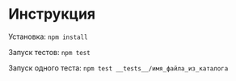# Инструкция

Установка: `npm install`

Запуск тестов: `npm test`

Запуск одного теста: `npm test __tests__/имя_файла_из_каталога`
